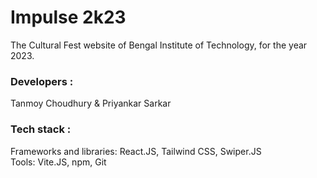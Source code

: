 # Impulse 2k23
The Cultural Fest website of Bengal Institute of Technology, for the year 2023.

### Developers :
Tanmoy Choudhury & Priyankar Sarkar

### Tech stack :
Frameworks and libraries: React.JS, Tailwind CSS, Swiper.JS <br>
Tools: Vite.JS, npm, Git
